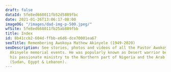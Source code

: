 ```yaml
---
draft: false
dataId: 5fe8ed668011fb52d5889fbc
date: 2021-01-26T13:06:17-08:00
imageOG: "/images/dad-img-p-500.jpeg/"
wfSite: 5fe8ed668011fb25ab889fbb
title: Index
id: 8b41ccb2-604d-ffbb-e6d6-dce70001ea67
seoTitle: Remembering Awokoya Mathew Akinyele (1949-2020)
seoDescription: See stories, photos and videos of all the Pastor Awokoya Mathew
  Akinyele memorial events. He was popularly known as Desert warrior because of
  his passionate ministry to the Northern part of Nigeria and the Arab World
  (Sudan, Egypt & Lebanon).
---
```

